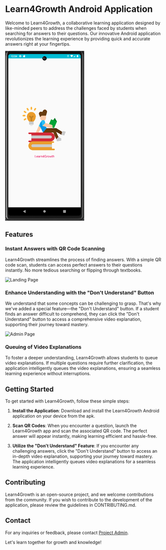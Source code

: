 # Learn4Growth Android Application

Welcome to Learn4Growth, a collaborative learning application designed by like-minded peers to address the challenges faced by students when searching for answers to their questions. Our innovative Android application revolutionizes the learning experience by providing quick and accurate answers right at your fingertips.

![Logo Page](screenshots/Screenshot1.png)

## Features

### Instant Answers with QR Code Scanning
Learn4Growth streamlines the process of finding answers. With a simple QR code scan, students can access perfect answers to their questions instantly. No more tedious searching or flipping through textbooks.

![Landing Page](C:\Users\namra\Desktop\Screenshot2.png)

### Enhance Understanding with the "Don't Understand" Button
We understand that some concepts can be challenging to grasp. That's why we've added a special feature—the "Don't Understand" button. If a student finds an answer difficult to comprehend, they can click the "Don't Understand" button to access a comprehensive video explanation, supporting their journey toward mastery.

![Admin Page](C:\Users\namra\Desktop\Screenshot3.png)

### Queuing of Video Explanations
To foster a deeper understanding, Learn4Growth allows students to queue video explanations. If multiple questions require further clarification, the application intelligently queues the video explanations, ensuring a seamless learning experience without interruptions.

## Getting Started

To get started with Learn4Growth, follow these simple steps:

1. **Install the Application**: Download and install the Learn4Growth Android application on your device from the apk.

2. **Scan QR Codes**: When you encounter a question, launch the Learn4Growth app and scan the associated QR code. The perfect answer will appear instantly, making learning efficient and hassle-free.

3. **Utilize the "Don't Understand" Feature**: If you encounter any challenging answers, click the "Don't Understand" button to access an in-depth video explanation, supporting your journey toward mastery. The application intelligently queues video explanations for a seamless learning experience.

## Contributing

Learn4Growth is an open-source project, and we welcome contributions from the community. If you wish to contribute to the development of the application, please review the guidelines in CONTRIBUTING.md.


## Contact

For any inquiries or feedback, please contact [Project Admin](mailto:nischal200216@gmail.com).

Let's learn together for growth and knowledge!
